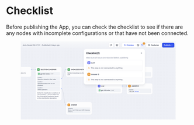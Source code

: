 # Checklist

Before publishing the App, you can check the checklist to see if there are any nodes with incomplete configurations or that have not been connected.

<figure><img src="../../../.gitbook/assets/checklist.png" alt=""><figcaption></figcaption></figure>
